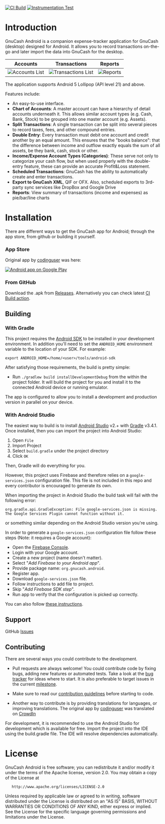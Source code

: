 [![CI Build](https://github.com/GnuCash-Pocket/gnucash-android/actions/workflows/ci-build.yml/badge.svg)](https://github.com/GnuCash-Pocket/gnucash-android/actions/workflows/ci-build.yml)
[![Instrumentation Test](https://github.com/GnuCash-Pocket/gnucash-android/actions/workflows/instrumentation-test.yml/badge.svg)](https://github.com/GnuCash-Pocket/gnucash-android/actions/workflows/instrumentation-test.yml)

# Introduction

GnuCash Android is a companion expense-tracker application for GnuCash (desktop) designed for Android. It allows you to record transactions on-the-go and later import the data into GnuCash for the desktop.

Accounts            |  Transactions          |  Reports
:-------------------------:|:-------------------------:|:-------------------------:
![Accounts List](docs/images/v2.0.0_home.png)  |  ![Transactions List](docs/images/v2.0.0_transactions_list.png) |  ![Reports](docs/images/v2.0.0_reports.png)

The application supports Android 5 Lollipop (API level 21) and above.

Features include:
  * An easy-to-use interface.
  * **Chart of Accounts**: A master account can have a hierarchy of detail accounts underneath it. This allows similar account types (e.g. Cash, Bank, Stock) to be grouped into one master account (e.g. Assets).
  * **Split Transactions**: A single transaction can be split into several pieces to record taxes, fees, and other compound entries.
  * **Double Entry**: Every transaction must debit one account and credit another by an equal amount. This ensures that the "books balance": that the difference between income and outflow exactly equals the sum of all assets, be they bank, cash, stock or other.
  * **Income/Expense Account Types (Categories)**: These serve not only to categorize your cash flow, but when used properly with the double-entry feature, these can provide an accurate Profit&Loss statement.
  * **Scheduled Transactions**: GnuCash has the ability to automatically create and enter transactions.
  * **Export to GnuCash XML**, QIF or OFX. Also, scheduled exports to 3rd-party sync services like DropBox and Google Drive
  * **Reports**: View summary of transactions (income and expenses) as pie/bar/line charts

# Installation

There are different ways to get the GnuCash app for Android; through the app store, from github or building it yourself.

### App Store

Original app by [codinguser](https://github.com/codinguser/) was here:

<a href="http://play.google.com/store/apps/details?id=org.gnucash.pocket.pnemonic">
  <img alt="Android app on Google Play" src="http://developer.android.com/images/brand/en_generic_rgb_wo_60.png" />
</a>

### From GitHub

Download the .apk from [Releases](https://github.com/GnuCash-Pocket/gnucash-android/releases). Alternatively you can check latest [CI Build action](https://github.com/GnuCash-Pocket/gnucash-android/actions/workflows/ci-build.yml).

## Building

### With Gradle

This project requires the [Android SDK](http://developer.android.com/sdk/index.html) to be installed in your development environment. In addition you'll need to set the `ANDROID_HOME` environment variable to the location of your SDK. For example:

    export ANDROID_HOME=/home/<user>/tools/android-sdk

After satisfying those requirements, the build is pretty simple:

* Run `./gradlew build installDevelopmentDebug` from the within the project folder. It will build the project for you and install it to the connected Android device or running emulator.

The app is configured to allow you to install a development and production version in parallel on your device.

### With Android Studio

The easiest way to build is to install [Android Studio](https://developer.android.com/sdk/index.html) v2.+ with [Gradle](https://www.gradle.org/) v3.4.1. Once installed, then you can import the project into Android Studio:

1. Open `File`
2. Import Project
3. Select `build.gradle` under the project directory
4. Click `OK`

Then, Gradle will do everything for you.

However, this project uses Firebase and therefore relies on a `google-services.json` configuration file. This file is not included in this repo and every contributor is encouraged to generate its own.

When importing the project in Android Studio the build task will fail with the following error:

`org.gradle.api.GradleException: File google-services.json is missing. The Google Services Plugin cannot function without it.`

or something similar depending on the Android Studio version you're using.

In order to generate a `google-services.json` configuration file follow these steps (Note: it requires a Google account):

- Open the [Firebase Console](https://console.firebase.google.com/).
- Login with your Google account.
- Create a new project (name doesn't matter).
- Select "_Add Firebase to your Android app_".
- Provide package name:  `org.gnucash.android`.
- Register app.
- Download `google-services.json` file.
- Follow instructions to add file to project.
- Skip "_Add Firebase SDK step_".
- Run app to verify that the configuration is picked up correctly.

You can also follow [these instructions](https://firebase.google.com/docs/android/setup).

## Support

GitHub [Issues](https://github.com/GnuCash-Pocket/gnucash-android/issues)

## Contributing

There are several ways you could contribute to the development.

* Pull requests are always welcome! You could contribute code by fixing bugs, adding new features or automated tests. Take a look at the [bug tracker](https://github.com/GnuCash-Pocket/gnucash-android/issues?state=open) for ideas where to start. It is also preferable to target issues in the current [milestone](https://github.com/GnuCash-Pocket/gnucash-android/milestones). 
* Make sure to read our [contribution guidelines](https://github.com/GnuCash-Pocket/gnucash-android/blob/master/.github/CONTRIBUTING.md) before starting to code. 

* Another way to contribute is by providing translations for languages, or improving translations. The original app by [codinguser](https://github.com/codinguser/) was translated on [CrowdIn](https://crowdin.com/project/gnucash-android)

For development, it is recommended to use the Android Studio for development which is available for free. Import the project into the IDE using the build.gradle file. The IDE will resolve dependencies automatically.

# License

GnuCash Android is free software; you can redistribute it and/or modify it under the terms of the Apache license, version 2.0. You may obtain a copy of the License at

       http://www.apache.org/licenses/LICENSE-2.0

Unless required by applicable law or agreed to in writing, software distributed under the License is distributed on an "AS IS" BASIS, WITHOUT WARRANTIES OR CONDITIONS OF ANY KIND, either express or implied. See the License for the specific language governing permissions and limitations under the License.
